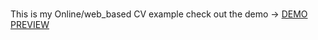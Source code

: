 # 

This is my Online/web_based CV example 
check out the demo -> [DEMO PREVIEW](https://xkyrage.github.io)


